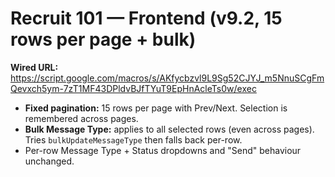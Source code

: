 
# Recruit 101 — Frontend (v9.2, 15 rows per page + bulk)

**Wired URL:** https://script.google.com/macros/s/AKfycbzvl9L9Sg52CJYJ_m5NnuSCgFmQevxch5ym-7zT1MF43DPldvBJfTYuT9EpHnAcleTs0w/exec

- **Fixed pagination:** 15 rows per page with Prev/Next. Selection is remembered across pages.
- **Bulk Message Type:** applies to all selected rows (even across pages). Tries `bulkUpdateMessageType` then falls back per-row.
- Per-row Message Type + Status dropdowns and "Send" behaviour unchanged.
